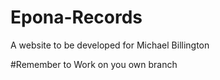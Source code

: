 # Epona-Records
A website to be developed for Michael Billington

#Remember to Work on you own branch

